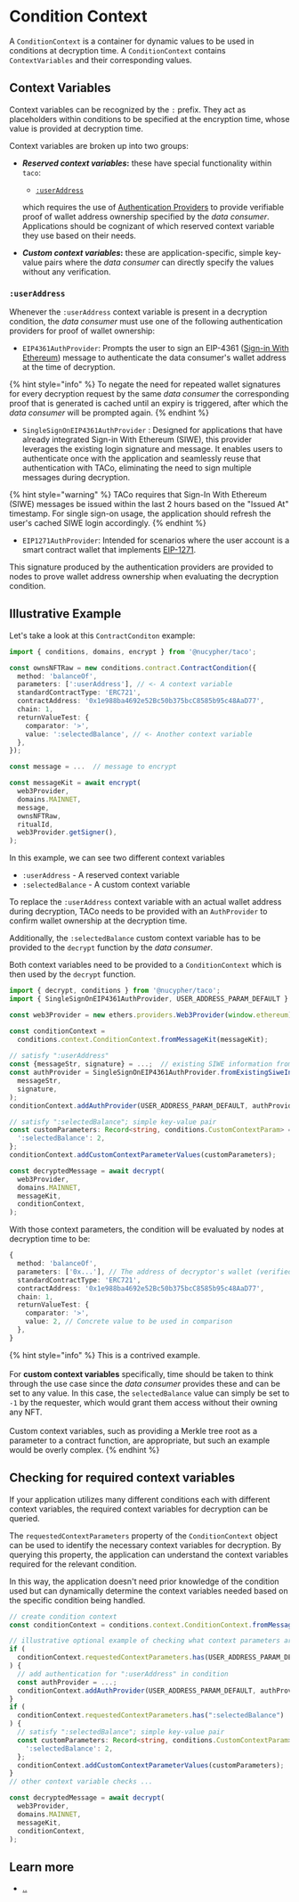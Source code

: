 # Condition Context

A `ConditionContext` is a container for dynamic values to be used in conditions at decryption time.  A `ConditionContext` contains `ContextVariables` and their corresponding values.

## Context Variables

Context variables can be recognized by the `:` prefix. They act as placeholders within conditions to be specified at the encryption time, whose value is provided at decryption time.&#x20;

Context variables are broken up into two groups:

*   _**Reserved context variables**_**:** these have special functionality within `taco`:

    * [`:userAddress`](conditioncontext-and-context-variables.md#useraddress)

    which requires the use of [Authentication Providers](./) to provide verifiable proof of wallet address ownership specified by the _data consumer_. Applications should be cognizant of which reserved context variable they use based on their needs.
* _**Custom context variables**_**:**  these are application-specific, simple key-value pairs where the _data consumer_ can directly specify the values without any verification.

### `:userAddress`

Whenever the `:userAddress` context variable is present in a decryption condition, the _data consumer_ must use one of the following authentication providers for proof of wallet ownership:

* `EIP4361AuthProvider`: Prompts the user to sign an EIP-4361 ([Sign-in With Ethereum](https://docs.login.xyz/general-information/siwe-overview/eip-4361)) message to authenticate the data consumer's wallet address at the time of decryption.

{% hint style="info" %}
To negate the need for repeated wallet signatures for every decryption request by the same _data consumer_ the corresponding proof that is generated is cached until an expiry is triggered, after which the _data consumer_ will be prompted again.&#x20;
{% endhint %}

* `SingleSignOnEIP4361AuthProvider` : Designed for applications that have already integrated Sign-in With Ethereum (SIWE), this provider leverages the existing login signature and message. It enables users to authenticate once with the application and seamlessly reuse that authentication with TACo, eliminating the need to sign multiple messages during decryption.

{% hint style="warning" %}
TACo requires that Sign-In With Ethereum (SIWE) messages be issued within the last 2 hours based on the "Issued At" timestamp. For single sign-on usage, the application should refresh the user's cached SIWE login accordingly.
{% endhint %}

* `EIP1271AuthProvider`: Intended for scenarios where the user account is a smart contract wallet that implements [EIP-1271](https://eips.ethereum.org/EIPS/eip-1271).

This signature produced by the authentication providers are provided to nodes to prove wallet address ownership when evaluating the decryption condition.

## Illustrative Example

Let's take a look at this `ContractConditon` example:

```typescript
import { conditions, domains, encrypt } from '@nucypher/taco';

const ownsNFTRaw = new conditions.contract.ContractCondition({
  method: 'balanceOf',
  parameters: [':userAddress'], // <- A context variable
  standardContractType: 'ERC721',
  contractAddress: '0x1e988ba4692e52Bc50b375bcC8585b95c48AaD77',
  chain: 1,
  returnValueTest: {
    comparator: '>',
    value: ':selectedBalance', // <- Another context variable
  },
});

const message = ...  // message to encrypt

const messageKit = await encrypt(
  web3Provider,
  domains.MAINNET,
  message,
  ownsNFTRaw,
  ritualId,
  web3Provider.getSigner(),
);
```

In this example, we can see two different context variables

* `:userAddress` - A reserved context variable
* `:selectedBalance` - A custom context variable

To replace the `:userAddress` context variable with an actual wallet address during decryption, TACo needs to be provided with an `AuthProvider` to confirm wallet ownership at the decryption time.

Additionally, the `:selectedBalance` custom context variable has to be provided to the `decrypt` function by the _data consumer_.

Both context variables need to be provided to a `ConditionContext` which is then used by the `decrypt` function.

```typescript
import { decrypt, conditions } from '@nucypher/taco';
import { SingleSignOnEIP4361AuthProvider, USER_ADDRESS_PARAM_DEFAULT } from '@nucypher/taco-auth';

const web3Provider = new ethers.providers.Web3Provider(window.ethereum);

const conditionContext =
  conditions.context.ConditionContext.fromMessageKit(messageKit);
  
// satisfy ":userAddress"
const {messageStr, signature} = ...;  // existing SIWE information from application  
const authProvider = SingleSignOnEIP4361AuthProvider.fromExistingSiweInfo(
  messageStr,
  signature,
);
conditionContext.addAuthProvider(USER_ADDRESS_PARAM_DEFAULT, authProvider);

// satisfy ":selectedBalance"; simple key-value pair
const customParameters: Record<string, conditions.CustomContextParam> = {
  ':selectedBalance': 2,
};
conditionContext.addCustomContextParameterValues(customParameters);

const decryptedMessage = await decrypt(
  web3Provider,
  domains.MAINNET,
  messageKit,
  conditionContext,
);
```

With those context parameters, the condition will be evaluated by nodes at decryption time to be:

```typescript
{
  method: 'balanceOf',
  parameters: ['0x...'], // The address of decryptor's wallet (verified via signature)
  standardContractType: 'ERC721',
  contractAddress: '0x1e988ba4692e52Bc50b375bcC8585b95c48AaD77',
  chain: 1,
  returnValueTest: {
    comparator: '>',
    value: 2, // Concrete value to be used in comparison
  },
}
```

{% hint style="info" %}
This is a contrived example. \
\
For **custom context variables** specifically, time should be taken to think through the use case since the _data consumer_ provides these and can be set to any value. In this case, the `selectedBalance`  value can simply be set to `-1` by the requester, which would grant them access without their owning any NFT.\
\
Custom context variables, such as providing a Merkle tree root as a parameter to a contract function, are appropriate, but such an example would be overly complex.
{% endhint %}

## Checking for required context variables

If your application utilizes many different conditions each with different context variables, the required context variables for decryption can be queried.&#x20;

The `requestedContextParameters` property of the `ConditionContext` object can be used to identify the necessary context variables for decryption. By querying this property, the application can understand the context variables required for the relevant condition.

In this way, the application doesn't need prior knowledge of the condition used but can dynamically determine the context variables needed based on the specific condition being handled.

```typescript
// create condition context
const conditionContext = conditions.context.ConditionContext.fromMessageKit(messageKit);

// illustrative optional example of checking what context parameters are required
if (
  conditionContext.requestedContextParameters.has(USER_ADDRESS_PARAM_DEFAULT)
) {
  // add authentication for ":userAddress" in condition
  const authProvider = ...;
  conditionContext.addAuthProvider(USER_ADDRESS_PARAM_DEFAULT, authProvider);
}
if (
  conditionContext.requestedContextParameters.has(":selectedBalance")
) {  
  // satisfy ":selectedBalance"; simple key-value pair
  const customParameters: Record<string, conditions.CustomContextParam> = {
    ':selectedBalance': 2,
  };
  conditionContext.addCustomContextParameterValues(customParameters);
}
// other context variable checks ...

const decryptedMessage = await decrypt(
  web3Provider,
  domains.MAINNET,
  messageKit,
  conditionContext,
);
```

## Learn more&#x20;

* [..](../ "mention")
